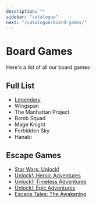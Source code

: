 ```yaml
---
description: ""
sidebar: "catalogue"
next: "/catalogue/board-games/"
---
```


# Board Games

Here's a list of all our board games

## Full List

- [Legendary](https://boardgamegeek.com/boardgame/129437/legendary-marvel-deck-building-game)
- Wingspan
- The Manhattan Project
- Bomb Squad
- Mage Knight
- Forbidden Sky
- Hanabi

## Escape Games

- [Star Wars: Unlock!](https://boardgamegeek.com/boardgame/312267/star-wars-unlock)
- [Unlock!: Heroic Adventures](https://boardgamegeek.com/boardgame/266121/unlock-heroic-adventures)
- [Unlock!: Timeless Adventures](https://boardgamegeek.com/boardgame/279613/unlock-timeless-adventures)
- [Unlock!: Epic Adventures](https://boardgamegeek.com/boardgame/294612/unlock-epic-adventures)
- [Escape Tales: The Awakening](https://boardgamegeek.com/boardgame/253214/escape-tales-awakening)
